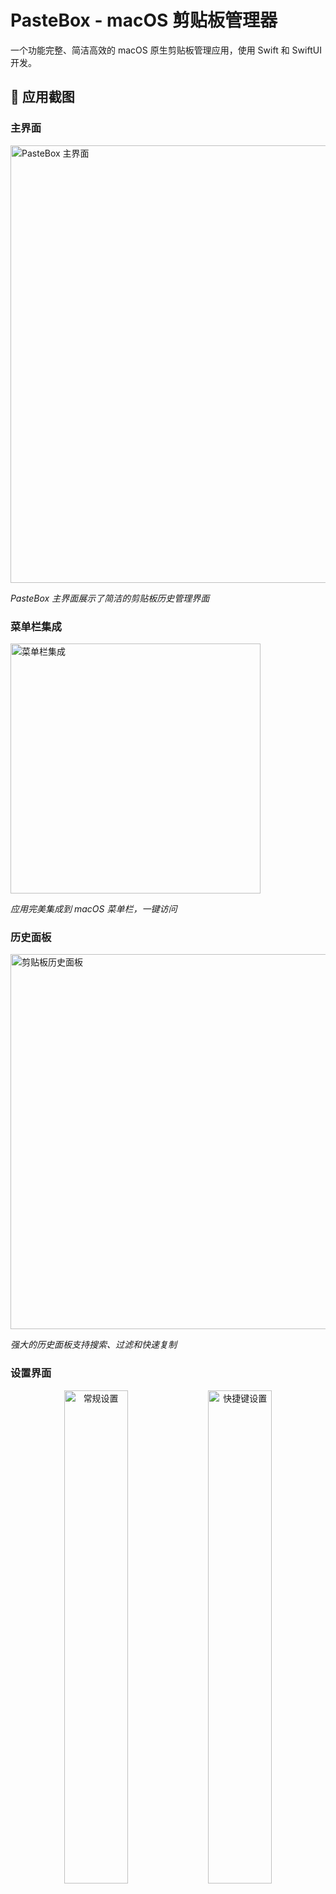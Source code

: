 # PasteBox - macOS 剪贴板管理器

一个功能完整、简洁高效的 macOS 原生剪贴板管理应用，使用 Swift 和 SwiftUI 开发。

## 📸 应用截图

### 主界面
<img src="docs/images/screenshots/main-interface.png" alt="PasteBox 主界面" width="700">

*PasteBox 主界面展示了简洁的剪贴板历史管理界面*

### 菜单栏集成
<img src="docs/images/screenshots/menu-bar.png" alt="菜单栏集成" width="400">

*应用完美集成到 macOS 菜单栏，一键访问*

### 历史面板
<img src="docs/images/screenshots/history-panel.png" alt="剪贴板历史面板" width="600">

*强大的历史面板支持搜索、过滤和快速复制*

### 设置界面
<div align="center">
  <img src="docs/images/screenshots/settings-general.png" alt="常规设置" width="45%">
  <img src="docs/images/screenshots/settings-hotkey.png" alt="快捷键设置" width="45%">
</div>

*左：常规设置页面 | 右：快捷键配置页面*

### 功能演示
<img src="docs/images/demo/demo.gif" alt="功能演示" width="600">

*PasteBox 核心功能演示动画*

## 🚀 主要功能

### 核心功能
- **自动监听剪贴板**：实时监听并保存用户复制的所有内容
- **多种数据类型支持**：
  - 纯文本
  - 富文本（RTF/HTML）
  - 图片（PNG、JPEG等格式）
  - 文件路径
  - URL链接
  - 其他二进制数据类型

### 快捷键功能
- **全局快捷键**：默认 `Cmd+Shift+V` 快速唤起历史面板
- **自定义快捷键**：支持用户自定义快捷键组合
- **快捷键录制**：直观的快捷键录制界面

### 历史面板
- **时间排序**：按时间倒序显示剪贴板历史
- **内容预览**：
  - 文本显示前几行
  - 图片显示缩略图
  - 文件显示路径和名称
- **一键复制**：点击任意历史项目直接复制到系统剪贴板
- **搜索过滤**：支持实时搜索和按类型过滤
- **收藏功能**：标记重要的剪贴板项目
- **批量管理**：支持删除单个或批量删除历史记录

### 设置页面
- **历史记录管理**：
  - 保存数量限制（默认1000项）
  - 自动清理过期记录（默认30天）
  - 手动清理和优化存储
- **应用设置**：
  - 开机自动启动
  - 菜单栏/Dock显示选项
  - 声音效果开关
- **隐私保护**：
  - 排除特定应用（如密码管理器）
  - 常见敏感应用预设
- **性能监控**：
  - 实时内存使用监控
  - 性能报告生成
  - 存储优化工具

## 🏗️ 技术架构

### 核心组件
- **ClipboardMonitor**：剪贴板监听服务
- **PersistenceManager**：数据持久化管理
- **SettingsManager**：应用设置管理
- **WindowManager**：窗口管理服务
- **PerformanceMonitor**：性能监控服务

### 数据模型
- **ClipboardItem**：剪贴板项目数据模型
- **ClipboardDataDocument**：导入导出文档格式
- **HotkeyConfiguration**：快捷键配置模型

### UI组件
- **MenuBarView**：菜单栏界面
- **ClipboardHistoryView**：历史面板主界面
- **SettingsView**：设置页面（包含多个标签页）

## 🛠️ 技术特性

### 性能优化
- **异步处理**：剪贴板监听和数据处理使用后台队列
- **内存管理**：
  - 大文件自动压缩（图片尺寸限制）
  - 内存使用监控和自动清理
  - 项目大小限制（50MB）
- **存储优化**：
  - 重复内容检测
  - 过期数据自动清理
  - 存储空间优化

### 用户体验
- **现代化UI**：遵循 macOS Human Interface Guidelines
- **深色模式支持**：自动适配系统主题
- **流畅动画**：使用 SwiftUI 动画效果
- **直观交互**：悬停效果、右键菜单、拖拽支持

### 安全性
- **沙盒应用**：完全符合 macOS 沙盒要求
- **权限控制**：最小化权限申请
- **隐私保护**：支持排除敏感应用

## 📦 项目结构

```
PasteBox/
├── PasteBox/
│   ├── Models/
│   │   ├── ClipboardItem.swift          # 剪贴板项目数据模型
│   │   └── ClipboardDataDocument.swift  # 导入导出文档
│   ├── Services/
│   │   ├── ClipboardMonitor.swift       # 剪贴板监听服务
│   │   ├── PersistenceManager.swift     # 数据持久化管理
│   │   ├── SettingsManager.swift        # 设置管理
│   │   ├── WindowManager.swift          # 窗口管理
│   │   └── PerformanceMonitor.swift     # 性能监控
│   ├── Views/
│   │   ├── MenuBarView.swift            # 菜单栏视图
│   │   ├── ClipboardHistoryView.swift   # 历史面板
│   │   └── SettingsView.swift           # 设置页面
│   ├── PasteBoxApp.swift                # 应用入口
│   ├── ContentView.swift                # 主内容视图
│   └── Assets.xcassets                  # 资源文件
├── PasteBoxTests/                       # 单元测试
└── PasteBoxUITests/                     # UI测试
```

## 🧪 测试

项目包含完整的单元测试，覆盖主要功能：
- 剪贴板项目创建和管理
- 数据持久化
- 设置管理
- 性能测试

运行测试：
```bash
xcodebuild test -project PasteBox.xcodeproj -scheme PasteBox
```

## 🚀 构建和运行

### 系统要求
- macOS 15.5+
- Xcode 15.0+
- Swift 5.9+

### 构建步骤
1. 克隆项目：
   ```bash
   git clone git@github.com:FearlessPeople/PasteBox.git
   cd PasteBox
   ```
2. 打开 `PasteBox.xcodeproj`
3. 选择目标设备（Mac）
4. 点击运行按钮或使用 `Cmd+R`

### 权限设置
应用需要以下权限：
- 辅助功能权限（用于全局快捷键）
- 文件访问权限（用于导入导出）

## 📝 使用说明

1. **首次启动**：应用会出现在菜单栏，开始监听剪贴板
2. **查看历史**：点击菜单栏图标或使用快捷键 `Cmd+Shift+V`
3. **复制内容**：在历史面板中点击任意项目
4. **搜索过滤**：使用搜索框或类型过滤器
5. **设置配置**：通过菜单栏或历史面板访问设置

## 🔧 自定义配置

### 快捷键设置
1. 打开设置页面
2. 切换到"快捷键"标签
3. 点击快捷键区域开始录制
4. 按下新的快捷键组合

### 隐私设置
1. 打开设置页面
2. 切换到"隐私"标签
3. 添加要排除的应用包标识符

## 🎯 未来计划

- [ ] iCloud 同步支持
- [ ] 更多文件格式支持
- [ ] 插件系统
- [ ] 多语言支持
- [ ] 主题自定义

## 🤝 贡献

欢迎贡献代码！请查看 [CONTRIBUTING.md](CONTRIBUTING.md) 了解详细的贡献指南。

## 📄 许可证

本项目采用 MIT 许可证 - 查看 [LICENSE](LICENSE) 文件了解详情。

## 🔗 相关链接

- [GitHub 仓库](https://github.com/FearlessPeople/PasteBox)
- [问题反馈](https://github.com/FearlessPeople/PasteBox/issues)
- [功能请求](https://github.com/FearlessPeople/PasteBox/issues/new?template=feature_request.md)
